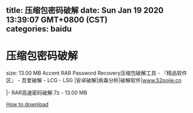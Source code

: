
title: 压缩包密码破解
date: Sun Jan 19 2020 13:39:07 GMT+0800 (CST)    
categories: baidu
---

# 压缩包密码破解
size: 13.00 MB
 Accent RAR Password Recovery压缩包破解工具 - 『精品软件区』 - 吾爱破解 - LCG - LSG |安卓破解|病毒分析|破解软件|www.52pojie.cn
 
|- RAR高速密码破解.7z - 13.00 MB

[How to download](https://bpcam.bemobtrk.com/go/2ceec3aa-1ca2-46d6-b9ff-aaa5c184517c?jno=2000)